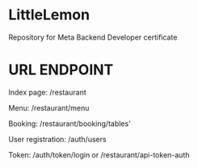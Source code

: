# LittleLemon
Repository for Meta Backend Developer certificate

# URL ENDPOINT
Index page:         /restaurant

Menu: /restaurant/menu

Booking:             /restaurant/booking/tables'

User registration:  /auth/users 

Token:             /auth/token/login   or /restaurant/api-token-auth
